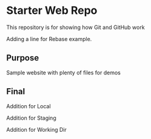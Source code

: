 # Starter Web Repo

This repository is for showing how Git and GitHub work

Adding a line for Rebase example.

## Purpose

Sample website with plenty of files for demos

## Final

Addition for Local

Addition for Staging

Addition for Working Dir